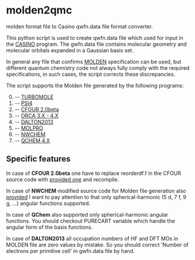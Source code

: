 # molden2qmc
molden format file to Casino qwfn.data file format converter.

This python script is used to create qwfn.data file which used for input in the [CASINO](https://vallico.net/casinoqmc/what-is-casino/) program.
The gwfn.data file contains molecular geometry and molecular orbitals expanded in a Gaussian basis set.

In general any file that confirms [MOLDEN](http://www.cmbi.ru.nl/molden/molden_format.html) specification can be used,
but different quantum chemistry code not always fully comply with the required specifications,
in such cases, the script corrects these discrepancies.

The script supports the Molden file generated by the following programs:

0. -- [TURBOMOLE](http://www.turbomole.com/)
1. -- [PSI4](http://www.psicode.org/)
2. -- [CFOUR 2.0beta](http://www.cfour.de/)
3. -- [ORCA 3.X - 4.X](https://orcaforum.cec.mpg.de/)
4. -- [DALTON2013](http://daltonprogram.org/)
5. -- [MOLPRO](https://www.molpro.net/)
6. -- [NWCHEM](http://www.nwchem-sw.org/)
7. -- [QCHEM 4.X](http://www.q-chem.com/)


## Specific features
In case of **CFOUR 2.0beta** one have to replace reorderdf.f in the CFOUR source code with [provided one](https://github.com/Konjkov/molden2qmc/blob/master/test/CFOUR/reorderdf.f)
and recompile.

In case of **NWCHEM** modified source code for Molden file generation also [provided](https://github.com/Konjkov/molden2qmc/tree/master/test/NWCHEM/patch)
I want to pay attention to that only spherical-harmonic (5 d, 7 f, 9 g, ...) angular functions supported.

In case of **QChem** also supported only spherical-harmonic angular functions. You should checkout
PURECART variable which handle the angular form of the basis functions. 

In case of **DALTON2013** all occupation numbers of HF and DFT MOs in MOLDEN file are zero values by mistake.
So you should correct 'Number of electrons per primitive cell' in gwfn.data file by hand.
